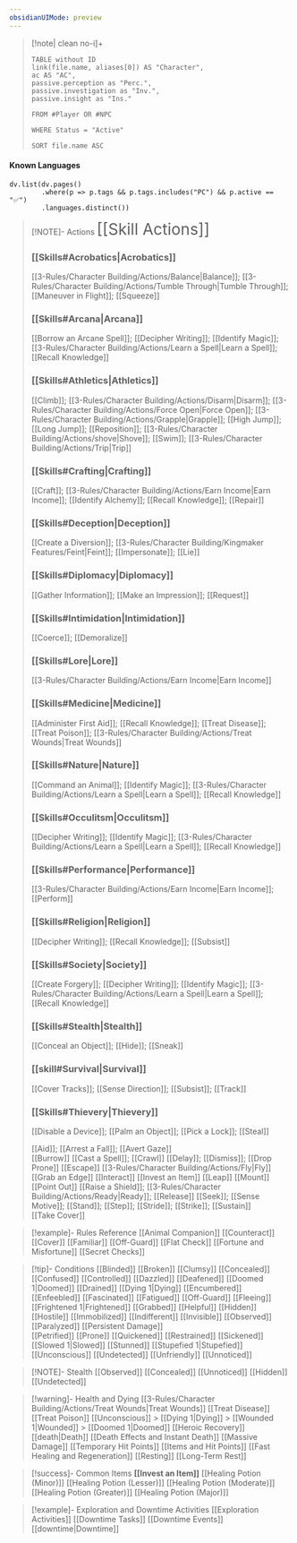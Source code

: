 ```yaml
---
obsidianUIMode: preview
---
```


> [!note| clean no-i]+ ­
> ```dataview
> TABLE without ID
> link(file.name, aliases[0]) AS "Character", 
> ac AS "AC", 
> passive.perception as "Perc.",
> passive.investigation as "Inv.",
> passive.insight as "Ins."
> 
> FROM #Player OR #NPC
> 
> WHERE Status = "Active"
> 
> SORT file.name ASC
> ```

#### Known Languages

```dataviewjs
dv.list(dv.pages()
		.where(p => p.tags && p.tags.includes("PC") && p.active == "✅")
		.languages.distinct())
```


> [!NOTE]- Actions
> <span style='font-size:2.0em'>[[Skill Actions]]</span>
> ### [[Skills#Acrobatics|Acrobatics]]
> [[3-Rules/Character Building/Actions/Balance|Balance]]; [[3-Rules/Character Building/Actions/Tumble Through|Tumble Through]]; [[Maneuver in Flight]]; [[Squeeze]]
> 
> ### [[Skills#Arcana|Arcana]]
> [[Borrow an Arcane Spell]]; [[Decipher Writing]]; [[Identify Magic]]; [[3-Rules/Character Building/Actions/Learn a Spell|Learn a Spell]]; [[Recall Knowledge]]
> 
> ### [[Skills#Athletics|Athletics]]
> [[Climb]]; [[3-Rules/Character Building/Actions/Disarm|Disarm]]; [[3-Rules/Character Building/Actions/Force Open|Force Open]]; [[3-Rules/Character Building/Actions/Grapple|Grapple]]; [[High Jump]]; [[Long Jump]]; [[Reposition]]; [[3-Rules/Character Building/Actions/shove|Shove]]; [[Swim]]; [[3-Rules/Character Building/Actions/Trip|Trip]]
> 
> ### [[Skills#Crafting|Crafting]]
> [[Craft]]; [[3-Rules/Character Building/Actions/Earn Income|Earn Income]]; [[Identify Alchemy]]; [[Recall Knowledge]]; [[Repair]]
> 
> ### [[Skills#Deception|Deception]]
> [[Create a Diversion]]; [[3-Rules/Character Building/Kingmaker Features/Feint|Feint]]; [[Impersonate]]; [[Lie]]
> 
> ### [[Skills#Diplomacy|Diplomacy]]
> [[Gather Information]]; [[Make an Impression]]; [[Request]]
> 
> ### [[Skills#Intimidation|Intimidation]]
> [[Coerce]]; [[Demoralize]]
> 
> ### [[Skills#Lore|Lore]]
> [[3-Rules/Character Building/Actions/Earn Income|Earn Income]]
> 
> ### [[Skills#Medicine|Medicine]]
> [[Administer First Aid]]; [[Recall Knowledge]]; [[Treat Disease]]; [[Treat Poison]]; [[3-Rules/Character Building/Actions/Treat Wounds|Treat Wounds]]
> 
> ### [[Skills#Nature|Nature]]
> [[Command an Animal]]; [[Identify Magic]]; [[3-Rules/Character Building/Actions/Learn a Spell|Learn a Spell]]; [[Recall Knowledge]]
> 
> ### [[Skills#Occulitsm|Occulitsm]]
> [[Decipher Writing]]; [[Identify Magic]]; [[3-Rules/Character Building/Actions/Learn a Spell|Learn a Spell]]; [[Recall Knowledge]]
> 
> ### [[Skills#Performance|Performance]]
> [[3-Rules/Character Building/Actions/Earn Income|Earn Income]]; [[Perform]]
> 
> ### [[Skills#Religion|Religion]]
> [[Decipher Writing]]; [[Recall Knowledge]]; [[Subsist]]
> 
> ### [[Skills#Society|Society]]
> [[Create Forgery]]; [[Decipher Writing]]; [[Identify Magic]]; [[3-Rules/Character Building/Actions/Learn a Spell|Learn a Spell]]; [[Recall Knowledge]]
> 
> ### [[Skills#Stealth|Stealth]]
> [[Conceal an Object]]; [[Hide]]; [[Sneak]]
> 
> ### [[skill#Survival|Survival]]
> [[Cover Tracks]]; [[Sense Direction]]; [[Subsist]]; [[Track]]
> 
> ### [[Skills#Thievery|Thievery]]
> [[Disable a Device]]; [[Palm an Object]]; [[Pick a Lock]]; [[Steal]]
> 
> [[Aid]]; [[Arrest a Fall]]; [[Avert Gaze]]  
> [[Burrow]] 
> [[Cast a Spell]]; [[Crawl]] 
> [[Delay]]; [[Dismiss]]; [[Drop Prone]] 
> [[Escape]] 
> [[3-Rules/Character Building/Actions/Fly|Fly]]
> [[Grab an Edge]]
> [[Interact]] 
> [[Invest an Item]] 
> [[Leap]] 
> [[Mount]] 
> [[Point Out]] 
> [[Raise a Shield]]; [[3-Rules/Character Building/Actions/Ready|Ready]]; [[Release]] 
> [[Seek]]; [[Sense Motive]]; [[Stand]]; [[Step]]; [[Stride]]; [[Strike]]; [[Sustain]]  
> [[Take Cover]]

> [!example]- Rules Reference
> [[Animal Companion]] 
> [[Counteract]] 
> [[Cover]] 
> [[Familiar]]
> [[Off-Guard]] 
> [[Flat Check]] 
> [[Fortune and Misfortune]]
> [[Secret Checks]] 

> [!tip]- Conditions
> [[Blinded]] 
> [[Broken]] 
> [[Clumsy]]
> [[Concealed]]  
> [[Confused]] 
> [[Controlled]] 
> [[Dazzled]] 
> [[Deafened]] 
> [[Doomed 1|Doomed]] 
> [[Drained]] 
> [[Dying 1|Dying]] 
> [[Encumbered]] 
> [[Enfeebled]] 
> [[Fascinated]] 
> [[Fatigued]] 
> [[Off-Guard]] 
> [[Fleeing]] 
> [[Frightened 1|Frightened]] 
> [[Grabbed]] 
> [[Helpful]] 
> [[Hidden]]
> [[Hostile]] 
> [[Immobilized]] 
> [[Indifferent]] 
> [[Invisible]] 
> [[Observed]] 
> [[Paralyzed]]
> [[Persistent Damage]]  
> [[Petrified]] 
> [[Prone]] 
> [[Quickened]] 
> [[Restrained]] 
> [[Sickened]] 
> [[Slowed 1|Slowed]] 
> [[Stunned]] 
> [[Stupefied 1|Stupefied]] 
> [[Unconscious]] 
> [[Undetected]] 
> [[Unfriendly]] 
> [[Unnoticed]] 

> [!NOTE]- Stealth
> [[Observed]] 
> [[Concealed]] 
> [[Unnoticed]] 
> [[Hidden]] 
> [[Undetected]] 

> [!warning]- Health and Dying
> [[3-Rules/Character Building/Actions/Treat Wounds|Treat Wounds]]
> [[Treat Disease]] 
> [[Treat Poison]] 
> [[Unconscious]] > [[Dying 1|Dying]] > [[Wounded 1|Wounded]] > [[Doomed 1|Doomed]] 
> [[Heroic Recovery]] 
> [[death|Death]] 
> [[Death Effects and Instant Death]] 
> [[Massive Damage]] 
> [[Temporary Hit Points]] 
> [[Items and Hit Points]] 
> [[Fast Healing and Regeneration]] 
> [[Resting]] 
> [[Long-Term Rest]] 

> [!success]- Common Items
> **[[Invest an Item]]** 
> [[Healing Potion (Minor)]] 
> [[Healing Potion (Lesser)]] 
> [[Healing Potion (Moderate)]]
> [[Healing Potion (Greater)]] 
> [[Healing Potion (Major)]] 

> [!example]- Exploration and Downtime Activities
> [[Exploration Activities]] 
> [[Downtime Tasks]] 
> [[Downtime Events]] 
> [[downtime|Downtime]]
